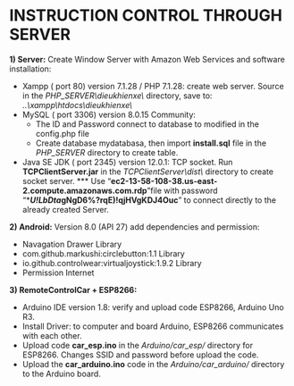 # INSTRUCTION CONTROL THROUGH SERVER

**1)	Server:** 
Create Window Server with Amazon Web Services and software installation:
-	Xampp ( port 80) version 7.1.28 / PHP 7.1.28: create web server. 
 		Source in the *PHP_SERVER\dieukhienxe\\* directory, save to: *..\xampp\htdocs\dieukhienxe\\* 
-	MySQL ( port 3306) version 8.0.15 Community: 
	- The ID and Password connect to database to modified in the config.php file
	- Create database mydatabasa, then import **install.sql** file in the *PHP_SERVER* directory to create table.
-	Java SE JDK ( port 2345) version 12.0.1: TCP socket.
Run **TCPClientServer.jar** in the *TCPClientServer\dist\\* directory to create socket server.
*** Use “**ec2-13-58-108-38.us-east-2.compute.amazonaws.com.rdp**”file with password “****U!LbDta*gNgD6%?rqE)!qjHVgKDJ4Ouc**” to connect directly to the already created Server.

**2)	Android:** 
Version 8.0 (API 27) add dependencies and permission:
-	Navagation Drawer Library
-	com.github.markushi:circlebutton:1.1 Library
-	io.github.controlwear:virtualjoystick:1.9.2 Library
-	Permission Internet
	
**3)	RemoteControlCar + ESP8266:**
-	Arduino IDE version 1.8: verify and upload code ESP8266, Arduino Uno R3.
-	Install Driver: to computer and board Arduino, ESP8266 communicates with each other.
-	Upload code **car_esp.ino** in the *Arduino/car_esp/* directory for ESP8266.
Changes SSID and password before upload the code.
-	Upload the **car_arduino.ino** code in the *Arduino/car_arduino/* directory to the Arduino board.
